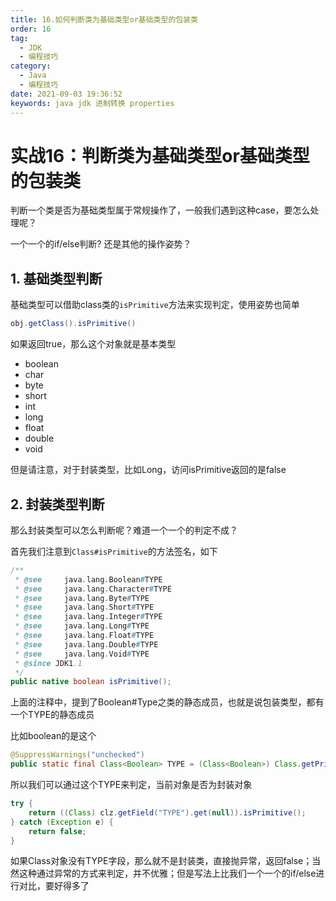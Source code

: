 ```yaml
---
title: 16.如何判断类为基础类型or基础类型的包装类
order: 16
tag:
  - JDK
  - 编程技巧
category:
  - Java
  - 编程技巧
date: 2021-09-03 19:36:52
keywords: java jdk 进制转换 properties
---
```


# 实战16：判断类为基础类型or基础类型的包装类

判断一个类是否为基础类型属于常规操作了，一般我们遇到这种case，要怎么处理呢？

一个一个的if/else判断? 还是其他的操作姿势？

<!-- more -->

## 1. 基础类型判断

基础类型可以借助class类的`isPrimitive`方法来实现判定，使用姿势也简单

```java
obj.getClass().isPrimitive()
```

如果返回true，那么这个对象就是基本类型

- boolean
- char
- byte
- short
- int
- long
- float
- double
- void


但是请注意，对于封装类型，比如Long，访问isPrimitive返回的是false

## 2. 封装类型判断

那么封装类型可以怎么判断呢？难道一个一个的判定不成？

首先我们注意到`Class#isPrimitive`的方法签名，如下

```java
/**
 * @see     java.lang.Boolean#TYPE
 * @see     java.lang.Character#TYPE
 * @see     java.lang.Byte#TYPE
 * @see     java.lang.Short#TYPE
 * @see     java.lang.Integer#TYPE
 * @see     java.lang.Long#TYPE
 * @see     java.lang.Float#TYPE
 * @see     java.lang.Double#TYPE
 * @see     java.lang.Void#TYPE
 * @since JDK1.1
 */
public native boolean isPrimitive();
```

上面的注释中，提到了Boolean#Type之类的静态成员，也就是说包装类型，都有一个TYPE的静态成员

比如boolean的是这个

```java
@SuppressWarnings("unchecked")
public static final Class<Boolean> TYPE = (Class<Boolean>) Class.getPrimitiveClass("boolean");
```

所以我们可以通过这个TYPE来判定，当前对象是否为封装对象

```java
try {
    return ((Class) clz.getField("TYPE").get(null)).isPrimitive();
} catch (Exception e) {
    return false;
}
```

如果Class对象没有TYPE字段，那么就不是封装类，直接抛异常，返回false；当然这种通过异常的方式来判定，并不优雅；但是写法上比我们一个一个的if/else进行对比，要好得多了

